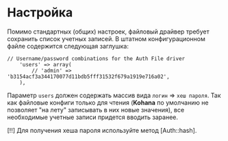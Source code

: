 # Настройка

Помимо стандартных (общих) настроек, файловый драйвер требует сохранить список учетных записей. В штатном конфигурационном
 файле содержится следующая заглушка:

	// Username/password combinations for the Auth File driver
		'users' => array(
			// 'admin' => 'b3154acf3a344170077d11bdb5fff31532f679a1919e716a02',
		),

Параметр `users` должен содержать массив вида `логин` => `хеш пароля`. Так как файловые конфиги только для чтения (**Kohana**
 по умолчанию не позволяет "на лету" записывать в них новые значения), все необходимые учетные записи придется вводить заранее.

[!!] Для получения хеша пароля используйте метод [Auth::hash].